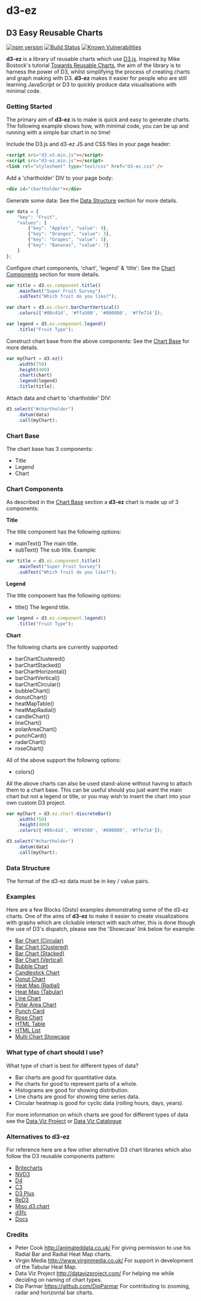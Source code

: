 # d3-ez

## D3 Easy Reusable Charts

[![npm version](https://badge.fury.io/js/d3-ez.svg)](https://badge.fury.io/js/d3-ez)
[![Build Status](https://travis-ci.org/jamesleesaunders/d3-ez.svg?branch=master)](https://travis-ci.org/jamesleesaunders/d3-ez)
[![Known Vulnerabilities](https://snyk.io/test/github/jamesleesaunders/d3-ez/badge.svg?targetFile=package.json)](https://snyk.io/test/github/jamesleesaunders/d3-ez?targetFile=package.json)

**d3-ez** is a library of reusable charts which use [D3.js](http://www.d3js.org/). Inspired by Mike Bostock's tutorial [Towards Reusable Charts](http://bost.ocks.org/mike/chart/), the aim of the library is to harness the power of D3, whilst simplifying the process of creating charts and graph making with D3. **d3-ez** makes it easier for people who are still learning JavaScript or D3 to quickly produce data visualisations with minimal code.

### Getting Started

The primary aim of **d3-ez** is to make is quick and easy to generate charts. The following example shows how, with minimal code, you can be up and running with a simple bar chart in no time!

Include the D3.js and d3-ez JS and CSS files in your page header:

```html
<script src="d3.v5.min.js"></script>
<script src="d3-ez.min.js"></script>
<link rel="stylesheet" type="text/css" href="d3-ez.css" />
```

Add a 'chartholder' DIV to your page body:

```html
<div id="chartholder"></div>
```

Generate some data:
See the [Data Structure](#data-structure) section for more details.

```javascript
var data = {
	"key": "Fruit",
	"values": [
		{"key": "Apples", "value": 9},
		{"key": "Oranges", "value": 3},
		{"key": "Grapes", "value": 5},
		{"key": "Bananas", "value": 7}
	]
};
```

Configure chart components, 'chart', 'legend' & 'title':
See the [Chart Components](#chart-components) section for more details.

```javascript
var title = d3.ez.component.title()
	.mainText("Super Fruit Survey")
	.subText("Which fruit do you like?");

var chart = d3.ez.chart.barChartVertical()
	.colors(['#00c41d', '#ffa500', '#800080', '#ffe714']);

var legend = d3.ez.component.legend()
	.title("Fruit Type");
```

Construct chart base from the above components:
See the [Chart Base](#chart-base) for more details.

```javascript
var myChart = d3.ez()
	.width(750)
	.height(400)
	.chart(chart)
	.legend(legend)
	.title(title);
```

Attach data and chart to 'chartholder' DIV:

```javascript
d3.select("#chartholder")
	.datum(data)
	.call(myChart);
```

### Chart Base

The chart base has 3 components:

-   Title
-   Legend
-   Chart

### Chart Components

As described in the [Chart Base](#chart-base) section a **d3-ez** chart is made up of 3 components:

**Title**

The title component has the following options:

-   mainText()   The main title.
-   subText()    The sub title.
    Example:

```javascript
var title = d3.ez.component.title()
	.mainText("Super Fruit Survey")
	.subText("Which fruit do you like?");
```

**Legend**

The title component has the following options:

-   title()     The legend title.

```javascript
var legend = d3.ez.component.legend()
	.title("Fruit Type");
```

**Chart**

The following charts are currently supported:

-   barChartClustered()
-   barChartStacked()
-   barChartHorizontal()
-   barChartVertical()
-   barChartCircular()
-   bubbleChart()
-   donutChart()
-   heatMapTable()
-   heatMapRadial()
-   candleChart()
-   lineChart()
-   polarAreaChart()
-   punchCard()
-   radarChart()
-   roseChart()

All of the above support the following options:

-   colors()

All the above charts can also be used stand-alone without having to attach them to a chart base. This can be useful should you just want the main chart but not a legend or title, or you may wish to insert the chart into your own custom D3 project.

```javascript
var myChart = d3.ez.chart.discreteBar()
	.width(750)
	.height(400)
	.colors(['#00c41d', '#FFA500', '#800080', '#ffe714']);

d3.select("#chartholder")
	.datum(data)
	.call(myChart);
```

### Data Structure

The format of the d3-ez data must be in key / value pairs.

### Examples

Here are a few Blocks (Gists) examples demonstrating some of the d3-ez charts. One of the aims of **d3-ez** to make it easier to create visualizations with graphs which are clickable interact with each other, this is done though the use of D3's dispatch, please see the 'Showcase' link below for example:

-   [Bar Chart (Circular)](http://bl.ocks.org/jamesleesaunders/7505129553c74ba04191d40e4fe6e2d7)
-   [Bar Chart (Clustered)](http://bl.ocks.org/jamesleesaunders/0d4cf768065e8e7e9bfb)
-   [Bar Chart (Stacked)](http://bl.ocks.org/jamesleesaunders/ac5b6134ad7144e8327d)
-   [Bar Chart (Vertical)](http://bl.ocks.org/jamesleesaunders/8ba1fb5657d6bc7286be)
-   [Bubble Chart](http://bl.ocks.org/jamesleesaunders/e724157a7a387dcc08dd4ba80e48b72f)
-   [Candlestick Chart](http://bl.ocks.org/jamesleesaunders/37a5340da620e0f63ea3f2b0da5240a7)
-   [Donut Chart](http://bl.ocks.org/jamesleesaunders/8a1b06f3a93f748bb902)
-   [Heat Map (Radial)](http://bl.ocks.org/jamesleesaunders/0cbfa9ab9bdce220113f)
-   [Heat Map (Tabular)](https://bl.ocks.org/jamesleesaunders/b1c57dc590c78aba5eaae9135e01be0a)
-   [Line Chart](http://bl.ocks.org/jamesleesaunders/0f25b04b9b9080b67714)
-   [Polar Area Chart](http://bl.ocks.org/jamesleesaunders/36ccc5e130948c098209)
-   [Punch Card](http://bl.ocks.org/jamesleesaunders/0215cd9bc81e32fb0c9f)
-   [Rose Chart](http://bl.ocks.org/jamesleesaunders/)
-   [HTML Table](http://bl.ocks.org/jamesleesaunders/cc4439445d228fc06358)
-   [HTML List](http://bl.ocks.org/jamesleesaunders/9f73d0878f3ab9d8c958)
-   [Multi Chart Showcase](http://bl.ocks.org/jamesleesaunders/1b42123c808ecea748be)

### What type of chart should I use?

What type of chart is best for different types of data?

-   Bar charts are good for quantitative data.
-   Pie charts for good to represent parts of a whole.
-   Histograms are good for showing distribution.
-   Line charts are good for showing time series data.
-   Circular heatmap is good for cyclic data (rolling hours, days, years).  

For more information on which charts are good for different types of data see the [Data Viz Project](http://datavizproject.com/) or [Data Viz Catalogue](https://datavizcatalogue.com/index.html)

### Alternatives to d3-ez

For reference here are a few other alternative D3 chart libraries which also follow the D3 reusable components pattern:

-   [Britecharts](http://eventbrite.github.io/britecharts/)
-   [NVD3](http://nvd3.org)
-   [D4](http://visible.io/index.html)
-   [C3](http://c3js.org)
-   [D3 Plus](http://d3plus.org)
-   [ReD3](https://github.com/bugzin/reD3)
-   [Miso d3.chart](http://misoproject.com/d3-chart/)
-   [d3fc](https://d3fc.io)
-   [Docs](http://jamesleesaunders.github.io/d3-ez/)

### Credits

-   Peter Cook <http://animateddata.co.uk/> For giving permission to use his Radial Bar and Radial Heat Map charts.
-   Virgin Media <http://www.virginmedia.co.uk/> For support in development of the Tabular Heat Map.
-   Data Viz Project <http://datavizproject.com/> For helping me while deciding on naming of chart types.
-   Dip Parmar <https://github.com/DipParmar> For contributing to zooming, radar and horizontal bar charts.
